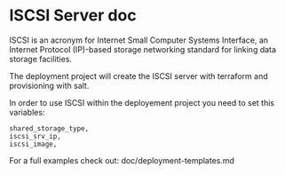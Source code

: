 # ISCSI Server doc

ISCSI is an acronym for Internet Small Computer Systems Interface, an Internet Protocol (IP)-based storage networking standard for linking data storage facilities.

The deployment project will create the ISCSI server with terraform and provisioning with salt.

In order to use ISCSI within the deployement project you need to set this variables:

```
shared_storage_type,
iscsi_srv_ip,
iscsi_image,
```

For a full examples check out: doc/deployment-templates.md

